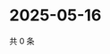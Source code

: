 # 2025-05-16

共 0 条

<!-- BEGIN ZHIHUVIDEO -->
<!-- 最后更新时间 Fri May 16 2025 03:09:08 GMT+0800 (China Standard Time) -->

<!-- END ZHIHUVIDEO -->
